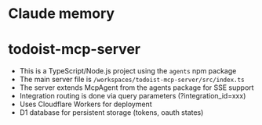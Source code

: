 # Claude memory

# todoist-mcp-server
- This is a TypeScript/Node.js project using the `agents` npm package
- The main server file is `/workspaces/todoist-mcp-server/src/index.ts`
- The server extends McpAgent from the agents package for SSE support
- Integration routing is done via query parameters (?integration_id=xxx)
- Uses Cloudflare Workers for deployment
- D1 database for persistent storage (tokens, oauth states)

